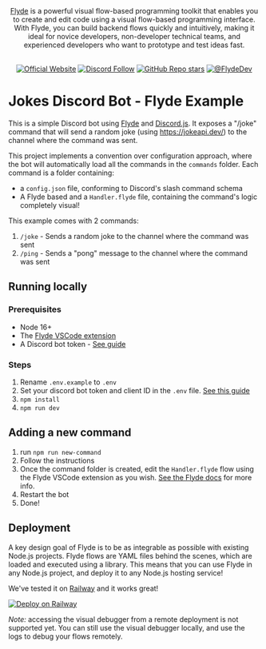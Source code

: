 <div align="center">
<a href="https://flyde.dev">Flyde</a> is a powerful visual flow-based programming toolkit that enables you to create and edit code using a visual flow-based programming interface. With Flyde, you can build backend flows quickly and intuitively, making it ideal for novice developers, non-developer technical teams, and experienced developers who want to prototype and test ideas fast.
<br/>
<br/>

[![Official Website](https://img.shields.io/badge/Official%20Website-flyde.dev-blue?style=flat&logo=world&logoColor=white)](https://flyde.dev.com)
[![Discord Follow](https://dcbadge.vercel.app/api/server/x7t4tjZQP8?style=flat)](https://discord.com/invite/x7t4tjZQP8)
[![GitHub Repo stars](https://img.shields.io/github/stars/flydehq/flyde?style=social)](https://github.com/flydehq/flyde)
[![@FlydeDev](https://img.shields.io/twitter/follow/FlydeDev?style=social)](https://twitter.com/FlydeDev)

</div>

# Jokes Discord Bot - Flyde Example

This is a simple Discord bot using [Flyde](https://www.flyde.dev) and [Discord.js](https://discord.js.org/).
It exposes a "/joke" command that will send a random joke (using https://jokeapi.dev/) to the channel where the command was sent.

This project implements a convention over configuration approach, where the bot will automatically load all the commands in the `commands` folder. Each command is a folder containing:

- a `config.json` file, conforming to Discord's slash command schema
- A Flyde based and a `Handler.flyde` file, containing the command's logic completely visual!

This example comes with 2 commands:

1. `/joke` - Sends a random joke to the channel where the command was sent
2. `/ping` - Sends a "pong" message to the channel where the command was sent

## Running locally

### Prerequisites

- Node 16+
- The [Flyde VSCode extension](https://marketplace.visualstudio.com/items?itemName=flyde.flyde-vscode)
- A Discord bot token - [See guide](https://www.writebots.com/discord-bot-token/)

### Steps

1. Rename `.env.example` to `.env`
2. Set your discord bot token and client ID in the `.env` file. [See this guide](https://www.writebots.com/discord-bot-token/)
3. `npm install`
4. `npm run dev`

## Adding a new command

1. run `npm run new-command`
2. Follow the instructions
3. Once the command folder is created, edit the `Handler.flyde` flow using the Flyde VSCode extension as you wish. [See the Flyde docs](https://www.flyde.dev/docs) for more info.
4. Restart the bot
5. Done!

## Deployment

A key design goal of Flyde is to be as integrable as possible with existing Node.js projects.
Flyde flows are YAML files behind the scenes, which are loaded and executed using a library.
This means that you can use Flyde in any Node.js project, and deploy it to any Node.js hosting service!

We've tested it on [Railway](https://railway.app) and it works great!

[![Deploy on Railway](https://railway.app/button.svg)](https://railway.app/template/I6wHQZ?referralCode=24MQpO)

_Note:_ accessing the visual debugger from a remote deployment is not supported yet. You can still use the visual debugger locally, and use the logs to debug your flows remotely.
